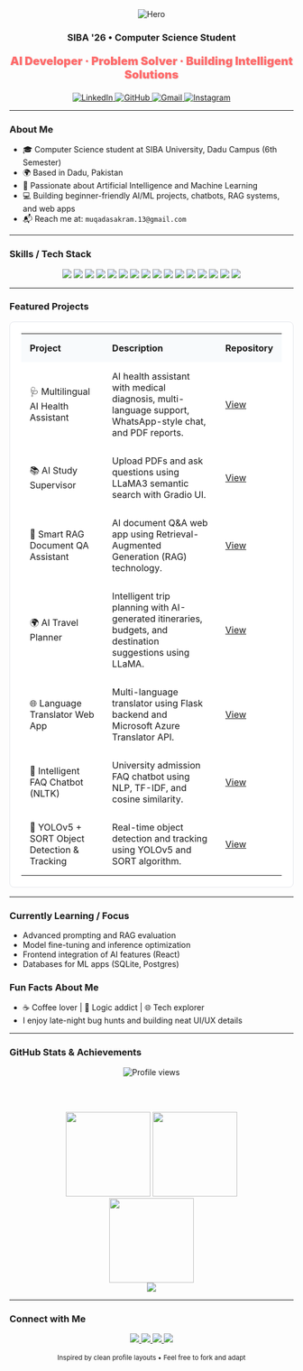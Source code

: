 <div align="center">

  <img alt="Hero" src="https://capsule-render.vercel.app/api?type=rect&color=0:0ea5e9,100:22c55e&height=80&section=header&text=Muqadas%20Akram&fontColor=ffffff&fontSize=38&fontAlign=50&fontAlignY=55" />

  <h3>SIBA '26 • Computer Science Student</h3>
  <p style="color: #FF6B6B; font-weight: 900; font-size: 20px; text-shadow: 1px 1px 2px rgba(0,0,0,0.1);">AI Developer · Problem Solver · Building Intelligent Solutions</p>

  <a href="https://www.linkedin.com/in/muqadas-akram/">
    <img alt="LinkedIn" src="https://img.shields.io/badge/LinkedIn-0077B5?style=for-the-badge&logo=linkedin&logoColor=white" />
  </a>
  <a href="https://github.com/Muqadas1234">
    <img alt="GitHub" src="https://img.shields.io/badge/GitHub-181717?style=for-the-badge&logo=github&logoColor=white" />
  </a>
  <a href="mailto:muqadasakram.13@gmail.com">
    <img alt="Gmail" src="https://img.shields.io/badge/Gmail-D14836?style=for-the-badge&logo=gmail&logoColor=white" />
  </a>
  <a href="https://www.instagram.com/its_muqadas.13?igsh=MTNlZmF1MThnYnB0dQ==">
    <img alt="Instagram" src="https://img.shields.io/badge/Instagram-E4405F?style=for-the-badge&logo=instagram&logoColor=white" />
  </a>

</div>

---

### About Me

- 🎓 Computer Science student at SIBA University, Dadu Campus (6th Semester)
- 🌍 Based in Dadu, Pakistan
- 🤖 Passionate about Artificial Intelligence and Machine Learning
- 💻 Building beginner-friendly AI/ML projects, chatbots, RAG systems, and web apps
- 📬 Reach me at: `muqadasakram.13@gmail.com`

---

### Skills / Tech Stack

<div align="center">

  <img src="https://img.shields.io/badge/HTML5-E34F26?style=for-the-badge&logo=html5&logoColor=white" />
  <img src="https://img.shields.io/badge/CSS3-1572B6?style=for-the-badge&logo=css3&logoColor=white" />
  <img src="https://img.shields.io/badge/JavaScript-F7DF1E?style=for-the-badge&logo=javascript&logoColor=000" />
  <img src="https://img.shields.io/badge/React-20232A?style=for-the-badge&logo=react&logoColor=61DAFB" />
  <img src="https://img.shields.io/badge/Python-3776AB?style=for-the-badge&logo=python&logoColor=white" />
  <img src="https://img.shields.io/badge/TensorFlow-FF6F00?style=for-the-badge&logo=tensorflow&logoColor=white" />
  <img src="https://img.shields.io/badge/PyTorch-EE4C2C?style=for-the-badge&logo=pytorch&logoColor=white" />
  <img src="https://img.shields.io/badge/scikit--learn-F7931E?style=for-the-badge&logo=scikitlearn&logoColor=white" />
  <img src="https://img.shields.io/badge/OpenCV-27338E?style=for-the-badge&logo=opencv&logoColor=white" />
  <img src="https://img.shields.io/badge/Pandas-150458?style=for-the-badge&logo=pandas&logoColor=white" />
  <img src="https://img.shields.io/badge/SQLite-003B57?style=for-the-badge&logo=sqlite&logoColor=white" />
  <img src="https://img.shields.io/badge/PgAdmin-336791?style=for-the-badge&logo=postgresql&logoColor=white" />
  <img src="https://img.shields.io/badge/MySQL-4479A1?style=for-the-badge&logo=mysql&logoColor=white" />
  <img src="https://img.shields.io/badge/REST_API-02569B?style=for-the-badge&logo=fastapi&logoColor=white" />
  <img src="https://img.shields.io/badge/Git-F05032?style=for-the-badge&logo=git&logoColor=white" />
  <img src="https://img.shields.io/badge/GitHub-181717?style=for-the-badge&logo=github&logoColor=white" />

</div>

---

### Featured Projects

<div align="center">
  <table width="100%" style="border:1px solid #e5e7eb; border-radius:8px; background:#ffffff; padding:20px;">
    <tr>
      <th align="left" style="padding:15px; background:#f8fafc;">Project</th>
      <th align="left" style="padding:15px; background:#f8fafc;">Description</th>
      <th align="left" style="padding:15px; background:#f8fafc;">Repository</th>
    </tr>
    <tr>
      <td style="padding:15px;">🩺 Multilingual AI Health Assistant</td>
      <td style="padding:15px;">AI health assistant with medical diagnosis, multi-language support, WhatsApp-style chat, and PDF reports.</td>
      <td style="padding:15px;"><a href="https://github.com/Muqadas1234/multilingual-ai-health-assistant">View</a></td>
    </tr>
    <tr>
      <td style="padding:15px;">📚 AI Study Supervisor</td>
      <td style="padding:15px;">Upload PDFs and ask questions using LLaMA3 semantic search with Gradio UI.</td>
      <td style="padding:15px;"><a href="https://github.com/Muqadas1234/AI-Study-Supervisor">View</a></td>
    </tr>
    <tr>
      <td style="padding:15px;">🧠 Smart RAG Document QA Assistant</td>
      <td style="padding:15px;">AI document Q&A web app using Retrieval-Augmented Generation (RAG) technology.</td>
      <td style="padding:15px;"><a href="https://github.com/Muqadas1234/Muqadas1234--Smart-RAG-Document-QA-Assistant-">View</a></td>
    </tr>
    <tr>
      <td style="padding:15px;">🌍 AI Travel Planner</td>
      <td style="padding:15px;">Intelligent trip planning with AI-generated itineraries, budgets, and destination suggestions using LLaMA.</td>
      <td style="padding:15px;"><a href="https://github.com/Muqadas1234/AI-Travel-Planner">View</a></td>
    </tr>
    <tr>
      <td style="padding:15px;">🌐 Language Translator Web App</td>
      <td style="padding:15px;">Multi-language translator using Flask backend and Microsoft Azure Translator API.</td>
      <td style="padding:15px;"><a href="https://github.com/Muqadas1234/multi-language-translator-tool">View</a></td>
    </tr>
    <tr>
      <td style="padding:15px;">💬 Intelligent FAQ Chatbot (NLTK)</td>
      <td style="padding:15px;">University admission FAQ chatbot using NLP, TF-IDF, and cosine similarity.</td>
      <td style="padding:15px;"><a href="https://github.com/Muqadas1234/intelligent-faq-chatbot-nltk">View</a></td>
    </tr>
    <tr>
      <td style="padding:15px;">🎯 YOLOv5 + SORT Object Detection & Tracking</td>
      <td style="padding:15px;">Real-time object detection and tracking using YOLOv5 and SORT algorithm.</td>
      <td style="padding:15px;"><a href="https://github.com/Muqadas1234/object-detection-tracking-using-yolo">View</a></td>
    </tr>
  </table>
</div>

---

### Currently Learning / Focus

- Advanced prompting and RAG evaluation
- Model fine-tuning and inference optimization
- Frontend integration of AI features (React)
- Databases for ML apps (SQLite, Postgres)

### Fun Facts About Me

- ☕ Coffee lover | 🧩 Logic addict | 🌐 Tech explorer
- I enjoy late-night bug hunts and building neat UI/UX details

---

### GitHub Stats & Achievements

<div align="center">
  <img alt="Profile views" src="https://komarev.com/ghpvc/?username=Muqadas1234&label=Profile%20views&color=FF6B6B&style=flat" />
  
  <br/><br/>

  <img height="150" src="https://github-readme-stats.vercel.app/api?username=Muqadas1234&show_icons=true&theme=tokyonight&hide_border=true" />
  <img height="150" src="https://github-readme-stats.vercel.app/api/top-langs/?username=Muqadas1234&layout=compact&theme=tokyonight&hide_border=true" />

  <br/>
  <img height="150" src="https://streak-stats.demolab.com?user=Muqadas1234&theme=tokyonight&hide_border=true" />

  <br/>
  <img src="https://github-profile-trophy.vercel.app/?username=Muqadas1234&theme=darkhub&no-frame=true&no-bg=true&row=1&column=8" />

</div>

---

### Connect with Me

<div align="center">
  <a href="https://www.linkedin.com/in/muqadas-akram/" target="_blank">
    <img src="https://img.shields.io/badge/LinkedIn-0077B5?style=for-the-badge&logo=linkedin&logoColor=white" />
  </a>
  <a href="https://github.com/Muqadas1234" target="_blank">
    <img src="https://img.shields.io/badge/GitHub-100000?style=for-the-badge&logo=github&logoColor=white" />
  </a>
  <a href="https://www.instagram.com/its_muqadas.13?igsh=MTNlZmF1MThnYnB0dQ==" target="_blank">
    <img src="https://img.shields.io/badge/Instagram-E4405F?style=for-the-badge&logo=instagram&logoColor=white" />
  </a>
  <a href="mailto:muqadasakram.13@gmail.com">
    <img src="https://img.shields.io/badge/Gmail-D14836?style=for-the-badge&logo=gmail&logoColor=white" />
  </a>
</div>

<br/>

<div align="center">
  <sub>Inspired by clean profile layouts • Feel free to fork and adapt</sub>
</div>

